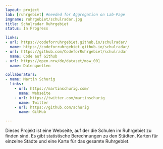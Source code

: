 ```yaml
---
layout: project
lab: [ruhrgebiet] #needed for Aggregation on Lab-Page
imgname: ruhrgebiet/schulradar.jpg
title: Schulradar Ruhrgebiet
status: In Progress

links:
- url: https://codeforruhrgebiet.github.io/schulradar/
  name: https://codeforruhrgebiet.github.io/schulradar/
- url: https://github.com/CodeforRuhrgebiet/schulradar
  name: Code auf Github
- url: https://open.nrw/de/dataset/msw_001
  name: Datenquellen

collaborators:
- name: Martin Schurig
  links:
    - url: https://martinschurig.com/
      name: Webseite
    - url: https://twitter.com/martinschurig
      name: Twitter
    - url: https://github.com/schurig
      name: GitHub

---
```


Dieses Projekt ist eine Webseite, auf der die Schulen im Ruhrgebiet zu finden sind.
Es gibt statistische Berechnungen zu den Städten, Karten für einzelne Städte und eine Karte
für das gesamte Ruhrgebiet.
